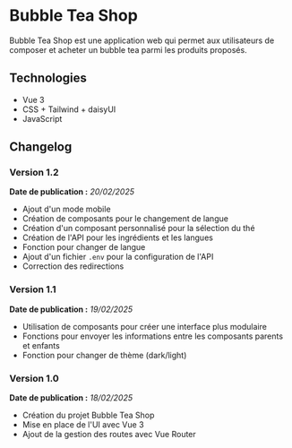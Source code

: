 # Bubble Tea Shop

Bubble Tea Shop est une application web qui permet aux utilisateurs de composer et acheter un bubble tea parmi les produits proposés.

## Technologies

- Vue 3
- CSS + Tailwind + daisyUI
- JavaScript

## Changelog

### Version 1.2

**Date de publication :** _20/02/2025_

- Ajout d'un mode mobile
- Création de composants pour le changement de langue
- Création d'un composant personnalisé pour la sélection du thé
- Création de l'API pour les ingrédients et les langues
- Fonction pour changer de langue
- Ajout d'un fichier `.env` pour la configuration de l'API
- Correction des redirections

### Version 1.1

**Date de publication :** _19/02/2025_

- Utilisation de composants pour créer une interface plus modulaire
- Fonctions pour envoyer les informations entre les composants parents et enfants
- Fonction pour changer de thème (dark/light)

### Version 1.0

**Date de publication :** _18/02/2025_

- Création du projet Bubble Tea Shop
- Mise en place de l'UI avec Vue 3
- Ajout de la gestion des routes avec Vue Router
